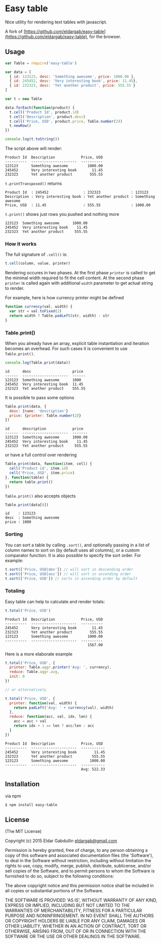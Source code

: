 # Easy table

Nice utility for rendering text tables with javascript.

A fork of [https://github.com/eldargab/easy-table](https://github.com/eldargab/easy-table), for the browser.

## Usage

```javascript
var Table = require('easy-table')

var data = [
  { id: 123123, desc: 'Something awesome', price: 1000.00 },
  { id: 245452, desc: 'Very interesting book', price: 11.45},
  { id: 232323, desc: 'Yet another product', price: 555.55 }
]

var t = new Table

data.forEach(function(product) {
  t.cell('Product Id', product.id)
  t.cell('Description', product.desc)
  t.cell('Price, USD', product.price, Table.number(2))
  t.newRow()
})

console.log(t.toString())
```

The script above will render:

```
Product Id  Description            Price, USD
----------  ---------------------  ----------
123123      Something awesome         1000.00
245452      Very interesting book       11.45
232323      Yet another product        555.55
```

`t.printTransposed()` returns

```
Product Id  : 245452                : 232323              : 123123
Description : Very interesting book : Yet another product : Something awesome
Price, USD  : 11.45                 : 555.55              : 1000.00
```

`t.print()` shows just rows you pushed and nothing more

```
123123  Something awesome      1000.00
245452  Very interesting book    11.45
232323  Yet another product     555.55
```

### How it works

The full signature of `.cell()` is:

```javascript
t.cell(column, value, printer)
```

Rendering occures in two phases. At the first phase `printer`
is called to get the minimal width required to fit the cell content.
At the second phase `printer` is called again with
additional `width` parameter to get actual string to render.

For example, here is how currency printer might be defined

``` javascript
function currency(val, width) {
  var str = val.toFixed(2)
  return width ? Table.padLeft(str, width) : str
}
```

### Table.print()

When you already have an array, explicit table instantiation and iteration
becomes an overhead. For such cases it is convenient to use `Table.print()`.

``` javascript
console.log(Table.print(data))
```

```
id      desc                   price
------  ---------------------  ------
123123  Something awesome      1000
245452  Very interesting book  11.45
232323  Yet another product    555.55
```

It is possible to pass some options

``` javascript
Table.print(data, {
  desc: {name: 'description'}
  price: {printer: Table.number(2)}
})
```

```
id      description            price
------  ---------------------  -------
123123  Something awesome      1000.00
245452  Very interesting book    11.45
232323  Yet another product     555.55
```

or have a full control over rendering

``` javascript
Table.print(data, function(item, cell) {
  cell('Product id', item.id)
  cell('Price, USD', item.price)
}, function(table) {
  return table.print()
})
```

`Table.print()` also accepts objects

``` javascript
Table.print(data[0])
```

```
id    : 123123
desc  : Something awesome
price : 1000
```

### Sorting

You can sort a table by calling `.sort()`, and optionally passing in a list of
column names to sort on (by default uses all columns), or a custom comparator
function. It is also possible to specify the sort order. For example:

``` javascript
t.sort(['Price, USD|des']) // will sort in descending order
t.sort(['Price, USD|asc']) // will sort in ascending order
t.sort(['Price, USD']) // sorts in ascending order by default
```

### Totaling

Easy table can help to calculate and render totals:

``` javascript
t.total('Price, USD')
```

```
Product Id  Description            Price, USD
----------  ---------------------  ----------
245452      Very interesting book       11.45
232323      Yet another product        555.55
123123      Something awesome         1000.00
----------  ---------------------  ----------
                                      1567.00
```

Here is a more elaborate example

```javascript
t.total('Price, USD', {
  printer: Table.aggr.printer('Avg: ', currency),
  reduce: Table.aggr.avg,
  init: 0
})

// or alternatively

t.total('Price, USD', {
  printer: function(val, width) {
    return padLeft('Avg: ' + currency(val), width)
  },
  reduce: function(acc, val, idx, len) {
    acc = acc + val
    return idx + 1 == len ? acc/len : acc
  }
})
```

```
Product Id  Description            Price, USD
----------  ---------------------  -----------
245452      Very interesting book        11.45
232323      Yet another product         555.55
123123      Something awesome          1000.00
----------  ---------------------  -----------
                                   Avg: 522.33
```

## Installation

via npm

```
$ npm install easy-table
```

## License

(The MIT License)

Copyright (c) 2015 Eldar Gabdullin <eldargab@gmail.com>

Permission is hereby granted, free of charge, to any person obtaining
a copy of this software and associated documentation files (the
'Software'), to deal in the Software without restriction, including
without limitation the rights to use, copy, modify, merge, publish,
distribute, sublicense, and/or sell copies of the Software, and to
permit persons to whom the Software is furnished to do so, subject to
the following conditions:

The above copyright notice and this permission notice shall be
included in all copies or substantial portions of the Software.

THE SOFTWARE IS PROVIDED 'AS IS', WITHOUT WARRANTY OF ANY KIND,
EXPRESS OR IMPLIED, INCLUDING BUT NOT LIMITED TO THE WARRANTIES OF
MERCHANTABILITY, FITNESS FOR A PARTICULAR PURPOSE AND NONINFRINGEMENT.
IN NO EVENT SHALL THE AUTHORS OR COPYRIGHT HOLDERS BE LIABLE FOR ANY
CLAIM, DAMAGES OR OTHER LIABILITY, WHETHER IN AN ACTION OF CONTRACT,
TORT OR OTHERWISE, ARISING FROM, OUT OF OR IN CONNECTION WITH THE
SOFTWARE OR THE USE OR OTHER DEALINGS IN THE SOFTWARE.
